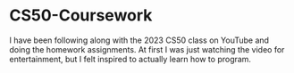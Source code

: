 # CS50-Coursework
 I have been following along with the 2023 CS50 class on YouTube and doing the homework assignments. At first I was just watching the video for entertainment, but I felt inspired to actually learn how to program.
